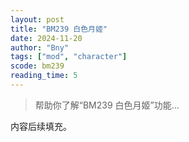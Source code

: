 ```yaml
---
layout: post
title: "BM239 白色月姬"
date: 2024-11-20
author: "Bny"
tags: ["mod", "character"]
scode: bm239
reading_time: 5
---
```


> 帮助你了解“BM239 白色月姬”功能...

内容后续填充。
